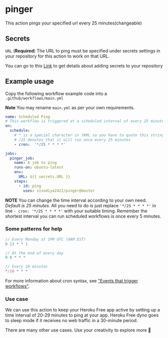 # pinger

This action pings your specified url every 25 minutes(changeable)

## Secrets

`URL` (**Required**) The URL to ping must be specified under secrets settings in your repository for this action to work on that URL.

You can go to this [Link](https://docs.github.com/en/actions/configuring-and-managing-workflows/creating-and-storing-encrypted-secrets)
to get details about adding secrets to your repository

## Example usage

 Copy the following workflow example code into a `.github/workflows/main.yml`

 **Note** You may rename `main.yml` as per your own requirements.

```yml
name: Scheduled Ping
# This workflow is triggered at a scheduled interval of every 25 minutes
on:
  schedule:
    # * is a special character in YAML so you have to quote this string.
    # /25 denotes that it will run once every 25 minutes
    - cron:  '*/25 * * * *'

jobs:
  pinger_job:
    name: A job to ping
    runs-on: ubuntu-latest
    env:
      URL: ${{ secrets.URL }}
    steps:
      - id: ping
        uses: sisodiya2421/pinger@master
```

**NOTE** You can change the time interval according to your own need. *Default is 25 minutes*. All you
need to do is just replace `'*/25 * * * *'` in line `- cron: '*/25 * * * *'` with your suitable timing.
Remember the shortest interval you can run scheduled workflows is once every 5 minutes.

### Some patterns for help

```js
// Every Monday at 1PM UTC (9AM EST)
0 13 * * 1

// At the end of every day
0 0 * * *

// Every 10 minutes
*/10 * * *
```

For more information about cron syntax, see ["Events that trigger workflows"](https://docs.github.com/en/actions/reference/events-that-trigger-workflows#scheduled-events).

### Use case

We can use this action to keep your Heroku Free app active by setting up a time interval of 20-29 minutes to ping at your app.
Heroku Free dyno goes to sleep mode if it receives no web traffic in a 30-minute period.

There are many other use cases. Use your creativity to explore more :beers:
